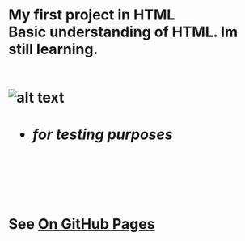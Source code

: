 <h1> My first project in HTML
<br />
Basic understanding of HTML. Im  still learning. 
<br />    <br>
  
![alt text](https://i.ytimg.com/vi/-dJolYw8tnk/hqdefault.jpg "Git Gud")
<br />
- <h5> for testing purposes

    
<br /> <br />
    
  
See [On GitHub Pages](https://rafusix.github.io/First-project/)
